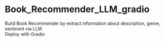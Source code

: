 # Book_Recommender_LLM_gradio

Build Book Recommender by extract information about description, genre, sentinent via LLM    
Deploy with Gradio 

